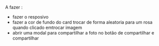 A fazer :

- fazer o resposivo
- fazer a cor de fundo do card trocar de forma aleatoria para um rosa quando clicado emtrocar imagem
- abrir uma modal para compartilhar a foto no botão de compartilhar e compartilhar